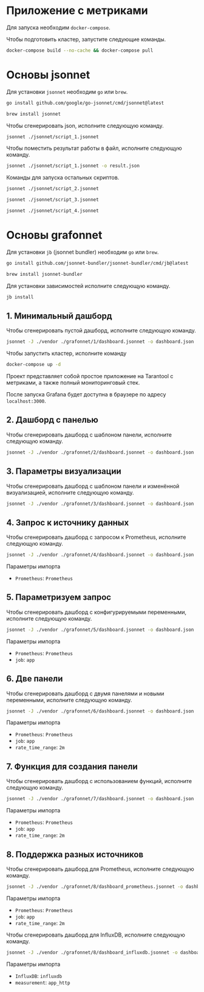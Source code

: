 # Приложение с метриками

Для запуска необходим `docker-compose`.

Чтобы подготовить кластер, запустите следующие команды.

```bash
docker-compose build --no-cache && docker-compose pull
```

# Основы jsonnet

Для установки `jsonnet` необходим `go` или `brew`.

```bash
go install github.com/google/go-jsonnet/cmd/jsonnet@latest
```
```bash
brew install jsonnet
```

Чтобы сгенерировать json, исполните следующую команду.

```bash
jsonnet ./jsonnet/script_1.jsonnet
```

Чтобы поместить результат работы в файл, исполните следующую команду.

```bash
jsonnet ./jsonnet/script_1.jsonnet -o result.json
```

Команды для запуска остальных скриптов.

```bash
jsonnet ./jsonnet/script_2.jsonnet
```

```bash
jsonnet ./jsonnet/script_3.jsonnet
```

```bash
jsonnet ./jsonnet/script_4.jsonnet
```

# Основы grafonnet

Для установки `jb` (jsonnet bundler) необходим `go` или `brew`.

```bash
go install github.com/jsonnet-bundler/jsonnet-bundler/cmd/jb@latest
```
```bash
brew install jsonnet-bundler
```

Для установки зависимостей исполните следующую команду.

```bash
jb install
```

## 1. Минимальный дашборд

Чтобы сгенерировать пустой дашборд, исполните следующую команду.

```bash
jsonnet -J ./vendor ./grafonnet/1/dashboard.jsonnet -o dashboard.json
```

Чтобы запустить кластер, исполните команду
```bash
docker-compose up -d
```

Проект представляет собой простое приложение на Tarantool c метриками,
а также полный мониторинговый стек.

После запуска Grafana будет доступна в браузере по адресу `localhost:3000`.

## 2. Дашборд с панелью

Чтобы сгенерировать дашборд с шаблоном панели, исполните следующую команду.

```bash
jsonnet -J ./vendor ./grafonnet/2/dashboard.jsonnet -o dashboard.json
```

## 3. Параметры визуализации

Чтобы сгенерировать дашборд с шаблоном панели и изменённой визуализацией,
исполните следующую команду.

```bash
jsonnet -J ./vendor ./grafonnet/3/dashboard.jsonnet -o dashboard.json
```

## 4. Запрос к источнику данных

Чтобы сгенерировать дашборд с запросом к Prometheus,
исполните следующую команду.

```bash
jsonnet -J ./vendor ./grafonnet/4/dashboard.jsonnet -o dashboard.json
```

Параметры импорта
- `Prometheus`: `Prometheus`

## 5. Параметризуем запрос

Чтобы сгенерировать дашборд с конфигурируемыми переменными,
исполните следующую команду.

```bash
jsonnet -J ./vendor ./grafonnet/5/dashboard.jsonnet -o dashboard.json
```

Параметры импорта
- `Prometheus`: `Prometheus`
- `job`: `app`

## 6. Две панели

Чтобы сгенерировать дашборд с двумя панелями и новыми переменными,
исполните следующую команду.

```bash
jsonnet -J ./vendor ./grafonnet/6/dashboard.jsonnet -o dashboard.json
```

Параметры импорта
- `Prometheus`: `Prometheus`
- `job`: `app`
- `rate_time_range`: `2m`

## 7. Функция для создания панели

Чтобы сгенерировать дашборд с использованием функций,
исполните следующую команду.

```bash
jsonnet -J ./vendor ./grafonnet/7/dashboard.jsonnet -o dashboard.json
```

Параметры импорта
- `Prometheus`: `Prometheus`
- `job`: `app`
- `rate_time_range`: `2m`

## 8. Поддержка разных источников

Чтобы сгенерировать дашборд для Prometheus, исполните следующую команду.

```bash
jsonnet -J ./vendor ./grafonnet/8/dashboard_prometheus.jsonnet -o dashboard.json
```

Параметры импорта
- `Prometheus`: `Prometheus`
- `job`: `app`
- `rate_time_range`: `2m`

Чтобы сгенерировать дашборд для InfluxDB, исполните следующую команду.

```bash
jsonnet -J ./vendor ./grafonnet/8/dashboard_influxdb.jsonnet -o dashboard.json
```

Параметры импорта
- `InfluxDB`: `influxdb`
- `measurement`: `app_http`